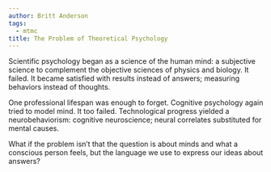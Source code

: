 ```yaml
---
author: Britt Anderson
tags:
  - mtmc
title: The Problem of Theoretical Psychology
---
```


Scientific psychology began as a science of the human mind: a subjective science to complement the objective sciences of physics and biology. It failed. It became satisfied with results instead of answers; measuring behaviors instead of thoughts.

One professional lifespan was enough to forget. Cognitive psychology again tried to model mind. It too failed. Technological progress yielded a neurobehaviorism: cognitive neuroscience; neural correlates substituted for mental causes.

What if the problem isn’t that the question is about minds and what a conscious person feels, but the language we use to express our ideas about answers?

